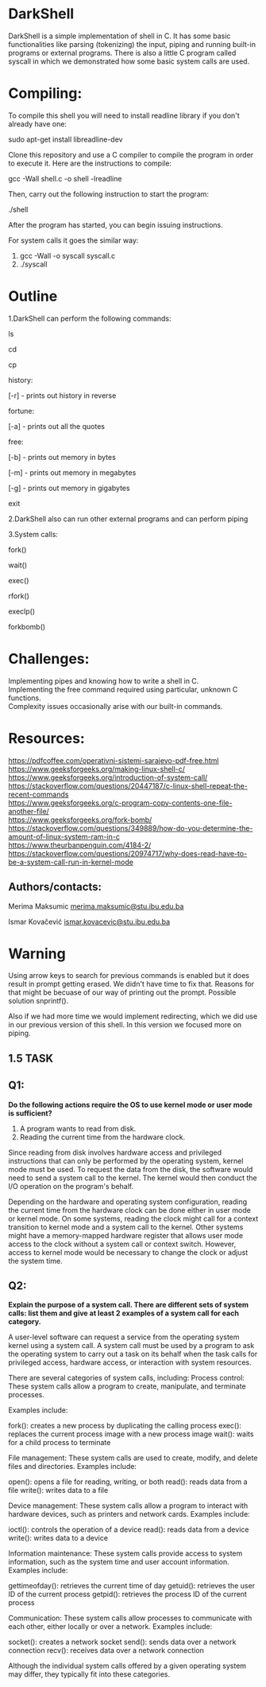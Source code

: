 # **DarkShell**

DarkShell is a simple implementation of shell in C. It has some basic functionalities like parsing (tokenizing) the input, piping and running built-in programs or external programs. There is also a little C program called syscall in which we demonstrated how some basic system calls are used.


# **Compiling:**

To compile this shell you will need to install readline library if you don't already have one:

sudo apt-get install libreadline-dev

Clone this repository and use a C compiler to compile the program in order to execute it. Here are the instructions to compile:

gcc -Wall shell.c -o shell -lreadline

Then, carry out the following instruction to start the program:

./shell

After the program has started, you can begin issuing instructions.

For system calls it goes the similar way:

1. gcc -Wall -o syscall syscall.c
2. ./syscall

# **Outline**

1.DarkShell can perform the following commands:

ls

cd

cp

history:

[-r] - prints out history in reverse

fortune:

[-a] - prints out all the quotes

free:

[-b] - prints out memory in bytes

[-m] - prints out memory in megabytes

[-g] - prints out memory in gigabytes

exit

2.DarkShell also can run other external programs and can perform piping

3.System calls:

fork()

wait()

exec()

rfork()

execlp()

forkbomb()

# **Challenges:**

Implementing pipes and knowing how to write a shell in C.   
Implementing the free command required using particular, unknown C functions.   
Complexity issues occasionally arise with our built-in commands.

# **Resources:**

https://pdfcoffee.com/operativni-sistemi-sarajevo-pdf-free.html   
https://www.geeksforgeeks.org/making-linux-shell-c/   
https://www.geeksforgeeks.org/introduction-of-system-call/   
https://stackoverflow.com/questions/20447187/c-linux-shell-repeat-the-recent-commands   
https://www.geeksforgeeks.org/c-program-copy-contents-one-file-another-file/   
https://www.geeksforgeeks.org/fork-bomb/   
https://stackoverflow.com/questions/349889/how-do-you-determine-the-amount-of-linux-system-ram-in-c   
https://www.theurbanpenguin.com/4184-2/   
https://stackoverflow.com/questions/20974717/why-does-read-have-to-be-a-system-call-run-in-kernel-mode


## **Authors/contacts:**

Merima Maksumic   merima.maksumic@stu.ibu.edu.ba

Ismar Kovačević   ismar.kovacevic@stu.ibu.edu.ba


# **Warning**
Using arrow keys to search for previous commands is enabled but it does result in prompt getting erased. We didn't have time to fix that. Reasons for that might be becuase of our way of printing out the prompt. Possible solution snprintf(). 

Also if we had more time we would implement redirecting, which we did use in our previous version of this shell. In this version we focused more on piping.


## **1.5 TASK**

## **Q1:**
**Do the following actions require the OS to use kernel mode or user mode is sufficient?**
1. A program wants to read from disk.
2. Reading the current time from the hardware clock.

Since reading from disk involves hardware access and privileged instructions that can only be performed by the operating system, kernel mode must be used. To request the data from the disk, the software would need to send a system call to the kernel. The kernel would then conduct the I/O operation on the program's behalf.

Depending on the hardware and operating system configuration, reading the current time from the hardware clock can be done either in user mode or kernel mode. On some systems, reading the clock might call for a context transition to kernel mode and a system call to the kernel. Other systems might have a memory-mapped hardware register that allows user mode access to the clock without a system call or context switch. However, access to kernel mode would be necessary to change the clock or adjust the system time.


## **Q2:** 
**Explain the purpose of a system call. There are different sets of system calls: list them and
give at least 2 examples of a system call for each category.**

A user-level software can request a service from the operating system kernel using a system call. A system call must be used by a program to ask the operating system to carry out a task on its behalf when the task calls for privileged access, hardware access, or interaction with system resources.


There are several categories of system calls, including:
Process control: These system calls allow a program to create, manipulate, and terminate processes. 

Examples include:

fork(): creates a new process by duplicating the calling process
exec(): replaces the current process image with a new process image
wait(): waits for a child process to terminate


File management: These system calls are used to create, modify, and delete files and directories. 
Examples include:

open(): opens a file for reading, writing, or both
read(): reads data from a file
write(): writes data to a file

Device management: These system calls allow a program to interact with hardware devices, such as printers and network cards.
 Examples include:

ioctl(): controls the operation of a device
read(): reads data from a device
write(): writes data to a device

Information maintenance: These system calls provide access to system information, such as the system time and user account information. 
Examples include:

gettimeofday(): retrieves the current time of day
getuid(): retrieves the user ID of the current process
getpid(): retrieves the process ID of the current process

Communication: These system calls allow processes to communicate with each other, either locally or over a network. 
Examples include:

socket(): creates a network socket
send(): sends data over a network connection
recv(): receives data over a network connection

Although the individual system calls offered by a given operating system may differ, they typically fit into these categories.
